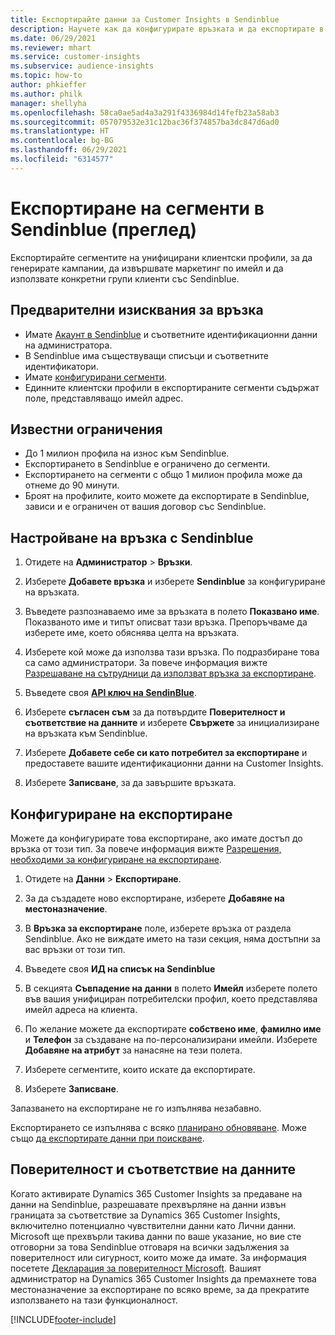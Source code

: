 ```yaml
---
title: Експортирайте данни за Customer Insights в Sendinblue
description: Научете как да конфигурирате връзката и да експортирате в Sendinblue.
ms.date: 06/29/2021
ms.reviewer: mhart
ms.service: customer-insights
ms.subservice: audience-insights
ms.topic: how-to
author: phkieffer
ms.author: philk
manager: shellyha
ms.openlocfilehash: 58ca0ae5ad4a3a291f4336984d14fefb23a58ab3
ms.sourcegitcommit: 057079532e31c12bac36f374857ba3dc847d6ad0
ms.translationtype: HT
ms.contentlocale: bg-BG
ms.lasthandoff: 06/29/2021
ms.locfileid: "6314577"
---
```

# <a name="export-segments-to-sendinblue-preview"></a>Експортиране на сегменти в Sendinblue (преглед)

Експортирайте сегментите на унифицирани клиентски профили, за да генерирате кампании, да извършвате маркетинг по имейл и да използвате конкретни групи клиенти със Sendinblue.

## <a name="prerequisites-for-connection"></a>Предварителни изисквания за връзка

-   Имате [Акаунт в Sendinblue](https://www.sendinblue.com/) и съответните идентификационни данни на администратора.
-   В Sendinblue има съществуващи списъци и съответните идентификатори.
-   Имате [конфигурирани сегменти](segments.md).
-   Единните клиентски профили в експортираните сегменти съдържат поле, представляващо имейл адрес.

## <a name="known-limitations"></a>Известни ограничения

- До 1 милион профила на износ към Sendinblue.
- Експортирането в Sendinblue е ограничено до сегменти.
- Експортирането на сегменти с общо 1 милион профила може да отнеме до 90 минути. 
- Броят на профилите, които можете да експортирате в Sendinblue, зависи и е ограничен от вашия договор със Sendinblue.

## <a name="set-up-connection-to-sendinblue"></a>Настройване на връзка с Sendinblue

1. Отидете на **Администратор** > **Връзки**.

1. Изберете **Добавете връзка** и изберете **Sendinblue** за конфигуриране на връзката.

1. Въведете разпознаваемо име за връзката в полето **Показвано име**. Показваното име и типът описват тази връзка. Препоръчваме да изберете име, което обяснява целта на връзката.

1. Изберете кой може да използва тази връзка. По подразбиране това са само администратори. За повече информация вижте [Разрешаване на сътрудници да използват връзка за експортиране](connections.md#allow-contributors-to-use-a-connection-for-exports).

1. Въведете своя **[API ключ на SendinBlue](https://developers.sendinblue.com/docs/getting-started#:~:text=Get%20your%20API%20key&text=You%20can%20create%20one%20from,your%20settings%20This%20API%20key)**.

1. Изберете **съгласен съм** за да потвърдите **Поверителност и съответствие на данните** и изберете **Свържете** за инициализиране на връзката към Sendinblue.

1. Изберете **Добавете себе си като потребител за експортиране** и предоставете вашите идентификационни данни на Customer Insights.

1. Изберете **Записване**, за да завършите връзката.

## <a name="configure-an-export"></a>Конфигуриране на експортиране

Можете да конфигурирате това експортиране, ако имате достъп до връзка от този тип. За повече информация вижте [Разрешения, необходими за конфигуриране на експортиране](export-destinations.md#set-up-a-new-export).

1. Отидете на **Данни** > **Експортиране**.

1. За да създадете ново експортиране, изберете **Добавяне на местоназначение**.

1. В **Връзка за експортиране** поле, изберете връзка от раздела Sendinblue. Ако не виждате името на тази секция, няма достъпни за вас връзки от този тип.

1. Въведете своя **ИД на списък на Sendinblue** 

1. В секцията **Съвпадение на данни** в полето **Имейл** изберете полето във вашия унифициран потребителски профил, което представлява имейл адреса на клиента. 

1. По желание можете да експортирате **собствено име**, **фамилно име** и **Телефон** за създаване на по-персонализирани имейли. Изберете **Добавяне на атрибут** за нанасяне на тези полета.

1. Изберете сегментите, които искате да експортирате. 

1. Изберете **Записване**.

Запазването на експортиране не го изпълнява незабавно.

Експортирането се изпълнява с всяко [планирано обновяване](system.md#schedule-tab). Може също [да експортирате данни при поискване](export-destinations.md#run-exports-on-demand). 


## <a name="data-privacy-and-compliance"></a>Поверителност и съответствие на данните

Когато активирате Dynamics 365 Customer Insights за предаване на данни на Sendinblue, разрешавате прехвърляне на данни извън границата за съответствие за Dynamics 365 Customer Insights, включително потенциално чувствителни данни като Лични данни. Microsoft ще прехвърли такива данни по ваше указание, но вие сте отговорни за това Sendinblue отговаря на всички задължения за поверителност или сигурност, които може да имате. За информация посетете [Декларация за поверителност Microsoft](https://go.microsoft.com/fwlink/?linkid=396732).
Вашият администратор на Dynamics 365 Customer Insights да премахнете това местоназначение за експортиране по всяко време, за да прекратите използването на тази функционалност.


[!INCLUDE[footer-include](../includes/footer-banner.md)]
